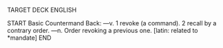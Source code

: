 TARGET DECK
ENGLISH

START
Basic
Countermand
Back: —v. 1 revoke (a command). 2 recall by a contrary order. —n. Order revoking a previous one. [latin: related to *mandate]
END
